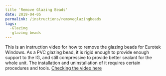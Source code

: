 ```yaml
---
title 'Remove Glazing Beads'
date: 2019-04-05
permalink: /instructions/removeglazingbeads
tags:
  -Glazing
  -glazing beads
---
```

This is an instruction video for how to remove the glazing beads for Eurotek Windows. As a PVC glazing bead, it is rigid enough to provide enough support to the IG, and still compressive to provide better sealant for the whole unit. The installation and uninstallation of it requires certain procedures and tools.
[Checking the video here](https://youtu.be/3TyI4QdL3g8)
